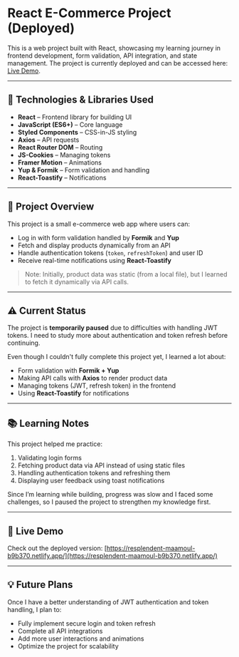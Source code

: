 # React E-Commerce Project (Deployed)

This is a web project built with React, showcasing my learning journey in frontend development, form validation, API integration, and state management. The project is currently deployed and can be accessed here: [Live Demo](https://resplendent-maamoul-b9b370.netlify.app/).

---

## 🚀 Technologies & Libraries Used

- **React** – Frontend library for building UI
- **JavaScript (ES6+)** – Core language
- **Styled Components** – CSS-in-JS styling
- **Axios** – API requests
- **React Router DOM** – Routing
- **JS-Cookies** – Managing tokens
- **Framer Motion** – Animations
- **Yup & Formik** – Form validation and handling
- **React-Toastify** – Notifications

---

## 📌 Project Overview

This project is a small e-commerce web app where users can:

- Log in with form validation handled by **Formik** and **Yup**
- Fetch and display products dynamically from an API
- Handle authentication tokens (`token`, `refreshToken`) and user ID
- Receive real-time notifications using **React-Toastify**

> Note: Initially, product data was static (from a local file), but I learned to fetch it dynamically via API calls.

---

## ⚠️ Current Status

The project is **temporarily paused** due to difficulties with handling JWT tokens. I need to study more about authentication and token refresh before continuing.  

Even though I couldn't fully complete this project yet, I learned a lot about:

- Form validation with **Formik + Yup**
- Making API calls with **Axios** to render product data
- Managing tokens (JWT, refresh token) in the frontend
- Using **React-Toastify** for notifications

---

## 📚 Learning Notes

This project helped me practice:

1. Validating login forms
2. Fetching product data via API instead of using static files
3. Handling authentication tokens and refreshing them
4. Displaying user feedback using toast notifications

Since I’m learning while building, progress was slow and I faced some challenges, so I paused the project to strengthen my knowledge first.

---

## 🔗 Live Demo

Check out the deployed version: [https://resplendent-maamoul-b9b370.netlify.app/](https://resplendent-maamoul-b9b370.netlify.app/)

---

## 💡 Future Plans

Once I have a better understanding of JWT authentication and token handling, I plan to:

- Fully implement secure login and token refresh
- Complete all API integrations
- Add more user interactions and animations
- Optimize the project for scalability
